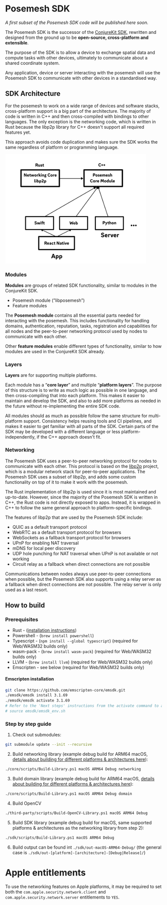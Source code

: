 # Posemesh SDK

_A first subset of the Posemesh SDK code will be published here soon._

The Posemesh SDK is the successor of the [ConjureKit SDK](https://conjurekit.dev), rewritten and designed from the ground up to be **open-source, cross-platform and extensible**.

The purpose of the SDK is to allow a device to exchange spatial data and compute tasks with other devices, ultimately to communicate about a shared coordinate system.

Any application, device or server interacting with the posemesh will use the Posemesh SDK to communicate with other devices in a standardised way.

## SDK Architecture
For the posemesh to work on a wide range of devices and software stacks, cross-platform support is a big part of the architecture. The majority of code is written in C++ and then cross-compiled with bindings to other languages. The only exception is the networking code, which is written in Rust because the libp2p library for C++ doesn't support all required features yet.

This approach avoids code duplication and makes sure the SDK works the same regardless of platform or programming language.

<img src="docs/images/multiplatform-diagram.png" height="350">

### Modules

**Modules** are groups of related SDK functionality, similar to modules in the ConjureKit SDK.

- Posemesh module (”libposemesh”)
- Feature modules

The **Posemesh module** contains all the essential parts needed for interacting with the posemesh. This includes functionality for handling domains, authentication, reputation, tasks, registration and capabilities for all nodes and the peer-to-peer networking protocol used by nodes to communicate with each other.

Other **feature modules** enable different types of functionality, similar to how modules are used in the ConjureKit SDK already.

### Layers

**Layers** are for supporting multiple platforms.

Each module has a “**core layer**” and multiple “**platform layers**”. The purpose of this structure is to write as much logic as possible in one language, and then cross-compiling that into each platform. This makes it easier to maintain and develop the SDK, and also to add more platforms as needed in the future without re-implementing the entire SDK code.

All modules should as much as possible follow the same structure for multi-platform support. Consistency helps reusing tools and CI pipelines, and makes it easier to get familiar with all parts of the SDK. Certain parts of the SDK may be developed with a different language or less platform-independently, if the C++ approach doesn't fit.

### Networking

The Posemesh SDK uses a peer-to-peer networking protocol for nodes to communicate with
each other. This protocol is based on the [libp2p](https://libp2p.io) project, which is
a modular network stack for peer-to-peer applications. The Posemesh SDK uses a subset of
libp2p, and adds some custom functionality on top of it to make it work with the
posemesh.

The Rust implementation of libp2p is used since it is most maintained and up-to-date. However, since the majority of the Posemesh SDK is written in C++, the Rust code is not directly exposed to apps. Instead, it is wrapped in C++ to follow the same general approach to platform-specific bindings.

The features of libp2p that are used by the Posemesh SDK include:
* QUIC as a default transport protocol
* WebRTC as a default transport protocol for browsers
* WebSockets as a fallback transport protocol for browsers
* UPnP for enabling NAT traversal
* mDNS for local peer discovery
* UDP hole punching for NAT traversal when UPnP is not available or not working
* Circuit relay as a fallback when direct connections are not possible

Communications between nodes always use peer-to-peer connections when possible, but the
Posemesh SDK also supports using a relay server as a fallback when direct connections
are not possible. The relay server is only used as a last resort.

## How to build

### Prerequisites

* Rust - ([installation instructions](https://www.rust-lang.org/tools/install)) 
* Powershell - (`brew install powershell`)
* Typescript - (`npm install --global typescript`) (required for Web/WASM32 builds only)
* wasm-pack - (`brew install wasm-pack`) (required for Web/WASM32 builds only)
* LLVM - (`brew install llvm`) (required for Web/WASM32 builds only)
* Emscripten - see below (required for Web/WASM32 builds only)

#### Emscripten installation
```sh
git clone https://github.com/emscripten-core/emsdk.git
./emsdk/emsdk install 3.1.69
./emsdk/emsdk activate 3.1.69
# Refer to the 'Next steps' instructions from the activate command to add Emscripten to the environment variables, or run:
# source emsdk/emsdk_env.sh
```

### Step by step guide
1. Check out submodules:
```sh
git submodule update --init --recursive
```

2. Build networking library (example debug build for ARM64 macOS, [details about building for different platforms & architectures here](https://github.com/aukilabs/posemesh/tree/main/core#building)):
```sh
./core/scripts/Build-Library.ps1 macOS ARM64 Debug networking
```

3. Build domain library (example debug build for ARM64 macOS, [details about building for different platforms & architectures here](https://github.com/aukilabs/posemesh/tree/main/core#building)):
```sh
./core/scripts/Build-Library.ps1 macOS ARM64 Debug domain
```

4. Build OpenCV
```sh
./third-party/scripts/Build-OpenCV-Library.ps1 macOS ARM64 Debug
```

5. Build SDK library (example debug build for macOS, same supported platforms & architectures as the networking library from step 2):
```sh
./sdk/scripts/Build-Library.ps1 macOS ARM64 Debug
```

6. Build output can be found int `./sdk/out-macOS-ARM64-Debug/` (the general case is `./sdk/out-[platform]-[architecture]-[Debug|Release]/`)

# Apple entitlements

To use the networking features on Apple platforms, it may be required to set both the `com.apple.security.network.client` and `com.apple.security.network.server` entitlements to `YES`.
